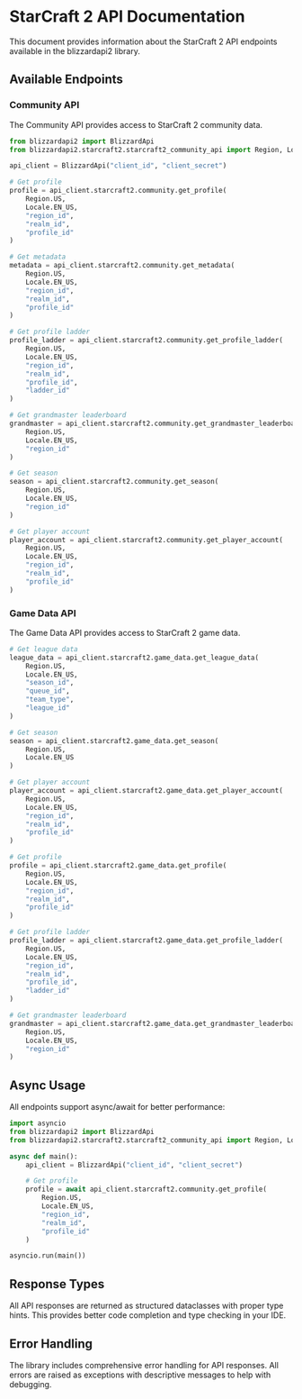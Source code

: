 # StarCraft 2 API Documentation

This document provides information about the StarCraft 2 API endpoints available in the blizzardapi2 library.

## Available Endpoints

### Community API

The Community API provides access to StarCraft 2 community data.

```python
from blizzardapi2 import BlizzardApi
from blizzardapi2.starcraft2.starcraft2_community_api import Region, Locale

api_client = BlizzardApi("client_id", "client_secret")

# Get profile
profile = api_client.starcraft2.community.get_profile(
    Region.US,
    Locale.EN_US,
    "region_id",
    "realm_id",
    "profile_id"
)

# Get metadata
metadata = api_client.starcraft2.community.get_metadata(
    Region.US,
    Locale.EN_US,
    "region_id",
    "realm_id",
    "profile_id"
)

# Get profile ladder
profile_ladder = api_client.starcraft2.community.get_profile_ladder(
    Region.US,
    Locale.EN_US,
    "region_id",
    "realm_id",
    "profile_id",
    "ladder_id"
)

# Get grandmaster leaderboard
grandmaster = api_client.starcraft2.community.get_grandmaster_leaderboard(
    Region.US,
    Locale.EN_US,
    "region_id"
)

# Get season
season = api_client.starcraft2.community.get_season(
    Region.US,
    Locale.EN_US,
    "region_id"
)

# Get player account
player_account = api_client.starcraft2.community.get_player_account(
    Region.US,
    Locale.EN_US,
    "region_id",
    "realm_id",
    "profile_id"
)
```

### Game Data API

The Game Data API provides access to StarCraft 2 game data.

```python
# Get league data
league_data = api_client.starcraft2.game_data.get_league_data(
    Region.US,
    Locale.EN_US,
    "season_id",
    "queue_id",
    "team_type",
    "league_id"
)

# Get season
season = api_client.starcraft2.game_data.get_season(
    Region.US,
    Locale.EN_US
)

# Get player account
player_account = api_client.starcraft2.game_data.get_player_account(
    Region.US,
    Locale.EN_US,
    "region_id",
    "realm_id",
    "profile_id"
)

# Get profile
profile = api_client.starcraft2.game_data.get_profile(
    Region.US,
    Locale.EN_US,
    "region_id",
    "realm_id",
    "profile_id"
)

# Get profile ladder
profile_ladder = api_client.starcraft2.game_data.get_profile_ladder(
    Region.US,
    Locale.EN_US,
    "region_id",
    "realm_id",
    "profile_id",
    "ladder_id"
)

# Get grandmaster leaderboard
grandmaster = api_client.starcraft2.game_data.get_grandmaster_leaderboard(
    Region.US,
    Locale.EN_US,
    "region_id"
)
```

## Async Usage

All endpoints support async/await for better performance:

```python
import asyncio
from blizzardapi2 import BlizzardApi
from blizzardapi2.starcraft2.starcraft2_community_api import Region, Locale

async def main():
    api_client = BlizzardApi("client_id", "client_secret")

    # Get profile
    profile = await api_client.starcraft2.community.get_profile(
        Region.US,
        Locale.EN_US,
        "region_id",
        "realm_id",
        "profile_id"
    )

asyncio.run(main())
```

## Response Types

All API responses are returned as structured dataclasses with proper type hints. This provides better code completion and type checking in your IDE.

## Error Handling

The library includes comprehensive error handling for API responses. All errors are raised as exceptions with descriptive messages to help with debugging.
